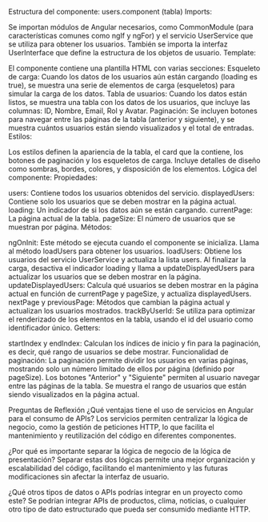 Estructura del componente: users.component (tabla)
Imports:

Se importan módulos de Angular necesarios, como CommonModule (para características comunes como ngIf y ngFor) y el servicio UserService que se utiliza para obtener los usuarios.
También se importa la interfaz UserInterface que define la estructura de los objetos de usuario.
Template:

El componente contiene una plantilla HTML con varias secciones:
Esqueleto de carga: Cuando los datos de los usuarios aún están cargando (loading es true), se muestra una serie de elementos de carga (esqueletos) para simular la carga de los datos.
Tabla de usuarios: Cuando los datos están listos, se muestra una tabla con los datos de los usuarios, que incluye las columnas: ID, Nombre, Email, Rol y Avatar.
Paginación: Se incluyen botones para navegar entre las páginas de la tabla (anterior y siguiente), y se muestra cuántos usuarios están siendo visualizados y el total de entradas.
Estilos:

Los estilos definen la apariencia de la tabla, el card que la contiene, los botones de paginación y los esqueletos de carga. Incluye detalles de diseño como sombras, bordes, colores, y disposición de los elementos.
Lógica del componente:
Propiedades:

users: Contiene todos los usuarios obtenidos del servicio.
displayedUsers: Contiene solo los usuarios que se deben mostrar en la página actual.
loading: Un indicador de si los datos aún se están cargando.
currentPage: La página actual de la tabla.
pageSize: El número de usuarios que se muestran por página.
Métodos:

ngOnInit: Este método se ejecuta cuando el componente se inicializa. Llama al método loadUsers para obtener los usuarios.
loadUsers: Obtiene los usuarios del servicio UserService y actualiza la lista users. Al finalizar la carga, desactiva el indicador loading y llama a updateDisplayedUsers para actualizar los usuarios que se deben mostrar en la página.
updateDisplayedUsers: Calcula qué usuarios se deben mostrar en la página actual en función de currentPage y pageSize, y actualiza displayedUsers.
nextPage y previousPage: Métodos que cambian la página actual y actualizan los usuarios mostrados.
trackByUserId: Se utiliza para optimizar el renderizado de los elementos en la tabla, usando el id del usuario como identificador único.
Getters:

startIndex y endIndex: Calculan los índices de inicio y fin para la paginación, es decir, qué rango de usuarios se debe mostrar.
Funcionalidad de paginación:
La paginación permite dividir los usuarios en varias páginas, mostrando solo un número limitado de ellos por página (definido por pageSize).
Los botones "Anterior" y "Siguiente" permiten al usuario navegar entre las páginas de la tabla.
Se muestra el rango de usuarios que están siendo visualizados en la página actual.

Preguntas de Reflexión
¿Qué ventajas tiene el uso de servicios en Angular para el consumo de APIs? Los servicios permiten centralizar la lógica de negocio, como la gestión de peticiones HTTP, lo que facilita el mantenimiento y reutilización del código en diferentes componentes.

¿Por qué es importante separar la lógica de negocio de la lógica de presentación? Separar estas dos lógicas permite una mejor organización y escalabilidad del código, facilitando el mantenimiento y las futuras modificaciones sin afectar la interfaz de usuario.

¿Qué otros tipos de datos o APIs podrías integrar en un proyecto como este? Se podrían integrar APIs de productos, clima, noticias, o cualquier otro tipo de dato estructurado que pueda ser consumido mediante HTTP.